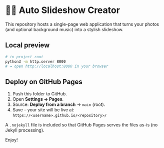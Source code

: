 # 📸🎵 Auto Slideshow Creator

This repository hosts a single-page web application that turns your photos (and optional background music) into a stylish slideshow.

## Local preview
```bash
# in project root
python3 -m http.server 8000
# → open http://localhost:8000 in your browser
```

## Deploy on GitHub Pages
1. Push this folder to GitHub.
2. Open **Settings → Pages**.
3. Source: **Deploy from a branch** → `main` (root).
4. Save – your site will be live at:
   `https://<username>.github.io/<repository>/`

A `.nojekyll` file is included so that GitHub Pages serves the files as-is (no Jekyll processing).

Enjoy!
